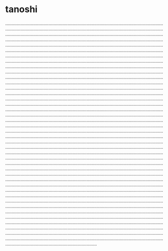 # tanoshi
....................................................................................................................................................................................................................................................................................................................................................................................................................................................................................................................................................................................................................................................................................................................................................................................................................................................................................................................................................................................................................................................................................................................................................................................................................................................................................................................................................................................................................................................................................................................................................................................................................................................................................................................................................................................................................................................................................................................................................................................................................................................................................................................................................................................................................................................................................................................................................................................................................................................................................................................................................................................................................................................................................................................................................................................................................................................................................................................................................................................................................................................................................................................................................................................................................................................................................................................................................................................................................................................................................................................................................................................................................................................................................................................................................................................................................................................................................................................................................................................................................................................................................................................................................................................................................................................................................................................................................................................................................................................................................................................................................................................................................................................................................................................................................................................................................................................................................................................................................................................................................................................................................................................................................................................................................................................................................................................................................................